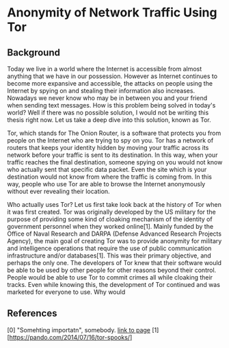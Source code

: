 # Anonymity of Network Traffic Using Tor

## Background
Today we live in a world where the Internet is accessible from almost anything that we have in our possession. However as Internet continues to become more expansive and accessible, the attacks on people using the Internet by spying on and stealing their information also increases. Nowadays we never know who may be in between you and your friend when sending text messages. How is this problem being solved in today's world? Well if there was no possible solution, I would not be writing this thesis right now. Let us take a deep dive into this solution, known as Tor.

Tor, which stands for The Onion Router, is a software that protects you from people on the Internet who are trying to spy on you. Tor has a network of routers that keeps your identity hidden by moving your traffic across its network before your traffic is sent to its destination. In this way, when your traffic reaches the final destination, someone spying on you would not know who actually sent that specific data packet. Even the site which is your destination would not know from where the traffic is coming from. In this way, people who use Tor are able to browse the Internet anonymously without ever revealing their location.

Who actually uses Tor? Let us first take look back at the history of Tor when it was first created. Tor was originally developed by the US military for the purpose of providing some kind of cloaking mechanism of the identity of government personnel when they worked online[1]. Mainly funded by the Office of Naval Research and DARPA (Defense Advanced Research Projects Agency), the main goal of creating Tor was to provide anonymity for military and intelligence operations that require the use of public communication infrastructure and/or databases[1]. This was their primary objective, and perhaps the only one. The developers of Tor knew that their software would be able to be used by other people for other reasons beyond their control. People would be able to use Tor to commit crimes all while cloaking their tracks. Even while knowing this, the development of Tor continued and was marketed for everyone to use. Why would 






## References

[0] "Somehting importatn", somebody. [link to page](http://somepage.txt)
  [1] [https://pando.com/2014/07/16/tor-spooks/]
